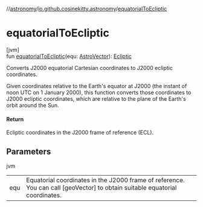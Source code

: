 //[astronomy](../../index.md)/[io.github.cosinekitty.astronomy](index.md)/[equatorialToEcliptic](equatorial-to-ecliptic.md)

# equatorialToEcliptic

[jvm]\
fun [equatorialToEcliptic](equatorial-to-ecliptic.md)(equ: [AstroVector](-astro-vector/index.md)): [Ecliptic](-ecliptic/index.md)

Converts J2000 equatorial Cartesian coordinates to J2000 ecliptic coordinates.

Given coordinates relative to the Earth's equator at J2000 (the instant of noon UTC on 1 January 2000), this function converts those coordinates to J2000 ecliptic coordinates, which are relative to the plane of the Earth's orbit around the Sun.

#### Return

Ecliptic coordinates in the J2000 frame of reference (ECL).

## Parameters

jvm

| | |
|---|---|
| equ | Equatorial coordinates in the J2000 frame of reference.     You can call [geoVector] to obtain suitable equatorial coordinates. |
